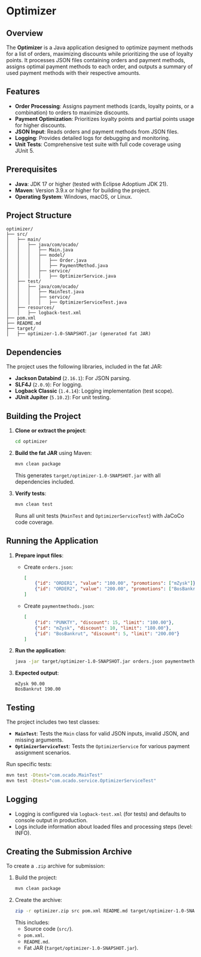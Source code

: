 # Optimizer

## Overview

The **Optimizer** is a Java application designed to optimize payment methods for a list of orders, maximizing discounts while prioritizing the use of loyalty points. It processes JSON files containing orders and payment methods, assigns optimal payment methods to each order, and outputs a summary of used payment methods with their respective amounts.

## Features

- **Order Processing**: Assigns payment methods (cards, loyalty points, or a combination) to orders to maximize discounts.
- **Payment Optimization**: Prioritizes loyalty points and partial points usage for higher discounts.
- **JSON Input**: Reads orders and payment methods from JSON files.
- **Logging**: Provides detailed logs for debugging and monitoring.
- **Unit Tests**: Comprehensive test suite with full code coverage using JUnit 5.

## Prerequisites

- **Java**: JDK 17 or higher (tested with Eclipse Adoptium JDK 21).
- **Maven**: Version 3.9.x or higher for building the project.
- **Operating System**: Windows, macOS, or Linux.

## Project Structure

```
optimizer/
├── src/
│   ├── main/
│   │   ├── java/com/ocado/
│   │   │   ├── Main.java
│   │   │   ├── model/
│   │   │   │   ├── Order.java
│   │   │   │   ├── PaymentMethod.java
│   │   │   ├── service/
│   │   │   │   ├── OptimizerService.java
│   ├── test/
│   │   ├── java/com/ocado/
│   │   │   ├── MainTest.java
│   │   │   ├── service/
│   │   │   │   ├── OptimizerServiceTest.java
│   ├── resources/
│   │   ├── logback-test.xml
├── pom.xml
├── README.md
├── target/
│   ├── optimizer-1.0-SNAPSHOT.jar (generated fat JAR)
```

## Dependencies

The project uses the following libraries, included in the fat JAR:
- **Jackson Databind** (`2.16.1`): For JSON parsing.
- **SLF4J** (`2.0.9`): For logging.
- **Logback Classic** (`1.4.14`): Logging implementation (test scope).
- **JUnit Jupiter** (`5.10.2`): For unit testing.

## Building the Project

1. **Clone or extract the project**:
   ```bash
   cd optimizer
   ```

2. **Build the fat JAR** using Maven:
   ```bash
   mvn clean package
   ```
   This generates `target/optimizer-1.0-SNAPSHOT.jar` with all dependencies included.

3. **Verify tests**:
   ```bash
   mvn clean test
   ```
   Runs all unit tests (`MainTest` and `OptimizerServiceTest`) with JaCoCo code coverage.


## Running the Application

1. **Prepare input files**:
   - Create `orders.json`:
     ```json
     [
         {"id": "ORDER1", "value": "100.00", "promotions": ["mZysk"]},
         {"id": "ORDER2", "value": "200.00", "promotions": ["BosBankrut"]}
     ]
     ```
   - Create `paymentmethods.json`:
     ```json
     [
         {"id": "PUNKTY", "discount": 15, "limit": "100.00"},
         {"id": "mZysk", "discount": 10, "limit": "180.00"},
         {"id": "BosBankrut", "discount": 5, "limit": "200.00"}
     ]
     ```

2. **Run the application**:
   ```bash
   java -jar target/optimizer-1.0-SNAPSHOT.jar orders.json paymentmethods.json
   ```

3. **Expected output**:
   ```
   mZysk 90.00
   BosBankrut 190.00
   ```

## Testing

The project includes two test classes:
- **`MainTest`**: Tests the `Main` class for valid JSON inputs, invalid JSON, and missing arguments.
- **`OptimizerServiceTest`**: Tests the `OptimizerService` for various payment assignment scenarios.

Run specific tests:
```bash
mvn test -Dtest="com.ocado.MainTest"
mvn test -Dtest="com.ocado.service.OptimizerServiceTest"
```

## Logging

- Logging is configured via `logback-test.xml` (for tests) and defaults to console output in production.
- Logs include information about loaded files and processing steps (level: INFO).

## Creating the Submission Archive

To create a `.zip` archive for submission:
1. Build the project:
   ```bash
   mvn clean package
   ```
2. Create the archive:
   ```bash
   zip -r optimizer.zip src pom.xml README.md target/optimizer-1.0-SNAPSHOT.jar
   ```
   This includes:
   - Source code (`src/`).
   - `pom.xml`.
   - `README.md`.
   - Fat JAR (`target/optimizer-1.0-SNAPSHOT.jar`).

